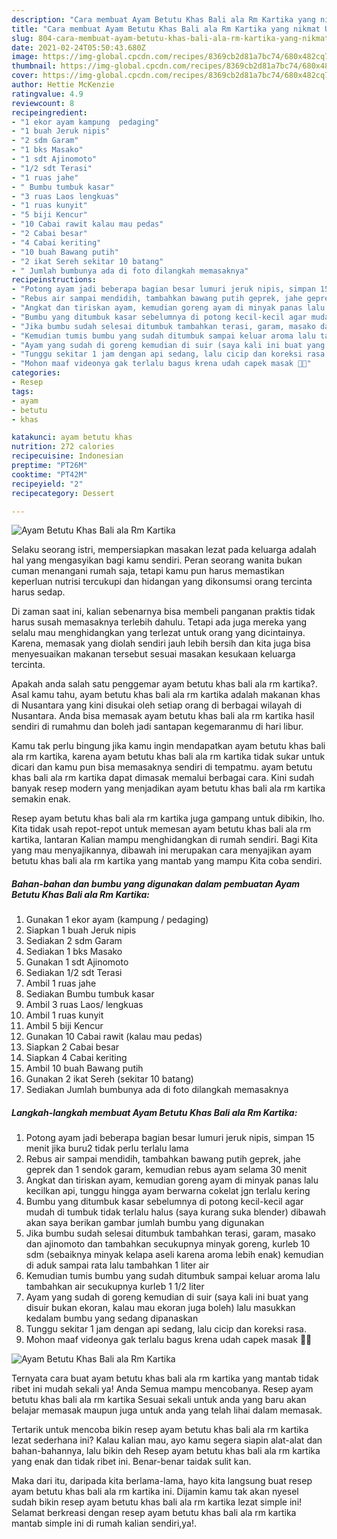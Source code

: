 ```yaml
---
description: "Cara membuat Ayam Betutu Khas Bali ala Rm Kartika yang nikmat Untuk Jualan"
title: "Cara membuat Ayam Betutu Khas Bali ala Rm Kartika yang nikmat Untuk Jualan"
slug: 804-cara-membuat-ayam-betutu-khas-bali-ala-rm-kartika-yang-nikmat-untuk-jualan
date: 2021-02-24T05:50:43.680Z
image: https://img-global.cpcdn.com/recipes/8369cb2d81a7bc74/680x482cq70/ayam-betutu-khas-bali-ala-rm-kartika-foto-resep-utama.jpg
thumbnail: https://img-global.cpcdn.com/recipes/8369cb2d81a7bc74/680x482cq70/ayam-betutu-khas-bali-ala-rm-kartika-foto-resep-utama.jpg
cover: https://img-global.cpcdn.com/recipes/8369cb2d81a7bc74/680x482cq70/ayam-betutu-khas-bali-ala-rm-kartika-foto-resep-utama.jpg
author: Hettie McKenzie
ratingvalue: 4.9
reviewcount: 8
recipeingredient:
- "1 ekor ayam kampung  pedaging"
- "1 buah Jeruk nipis"
- "2 sdm Garam"
- "1 bks Masako"
- "1 sdt Ajinomoto"
- "1/2 sdt Terasi"
- "1 ruas jahe"
- " Bumbu tumbuk kasar"
- "3 ruas Laos lengkuas"
- "1 ruas kunyit"
- "5 biji Kencur"
- "10 Cabai rawit kalau mau pedas"
- "2 Cabai besar"
- "4 Cabai keriting"
- "10 buah Bawang putih"
- "2 ikat Sereh sekitar 10 batang"
- " Jumlah bumbunya ada di foto dilangkah memasaknya"
recipeinstructions:
- "Potong ayam jadi beberapa bagian besar lumuri jeruk nipis, simpan 15 menit jika buru2 tidak perlu terlalu lama"
- "Rebus air sampai mendidih, tambahkan bawang putih geprek, jahe geprek dan 1 sendok garam, kemudian rebus ayam selama 30 menit"
- "Angkat dan tiriskan ayam, kemudian goreng ayam di minyak panas lalu kecilkan api, tunggu hingga ayam berwarna cokelat jgn terlalu kering"
- "Bumbu yang ditumbuk kasar sebelumnya di potong kecil-kecil agar mudah di tumbuk tidak terlalu halus (saya kurang suka blender) dibawah akan saya berikan gambar jumlah bumbu yang digunakan"
- "Jika bumbu sudah selesai ditumbuk tambahkan terasi, garam, masako dan ajinomoto dan tambahkan secukupnya minyak goreng, kurleb 10 sdm (sebaiknya minyak kelapa aseli karena aroma lebih enak) kemudian di aduk sampai rata lalu tambahkan 1 liter air"
- "Kemudian tumis bumbu yang sudah ditumbuk sampai keluar aroma lalu tambahkan air secukupnya kurleb 1 1/2 liter"
- "Ayam yang sudah di goreng kemudian di suir (saya kali ini buat yang disuir bukan ekoran, kalau mau ekoran juga boleh) lalu masukkan kedalam bumbu yang sedang dipanaskan"
- "Tunggu sekitar 1 jam dengan api sedang, lalu cicip dan koreksi rasa."
- "Mohon maaf videonya gak terlalu bagus krena udah capek masak 🤪🤪"
categories:
- Resep
tags:
- ayam
- betutu
- khas

katakunci: ayam betutu khas 
nutrition: 272 calories
recipecuisine: Indonesian
preptime: "PT26M"
cooktime: "PT42M"
recipeyield: "2"
recipecategory: Dessert

---
```



![Ayam Betutu Khas Bali ala Rm Kartika](https://img-global.cpcdn.com/recipes/8369cb2d81a7bc74/680x482cq70/ayam-betutu-khas-bali-ala-rm-kartika-foto-resep-utama.jpg)

Selaku seorang istri, mempersiapkan masakan lezat pada keluarga adalah hal yang mengasyikan bagi kamu sendiri. Peran seorang  wanita bukan cuman menangani rumah saja, tetapi kamu pun harus memastikan keperluan nutrisi tercukupi dan hidangan yang dikonsumsi orang tercinta harus sedap.

Di zaman  saat ini, kalian sebenarnya bisa membeli panganan praktis tidak harus susah memasaknya terlebih dahulu. Tetapi ada juga mereka yang selalu mau menghidangkan yang terlezat untuk orang yang dicintainya. Karena, memasak yang diolah sendiri jauh lebih bersih dan kita juga bisa menyesuaikan makanan tersebut sesuai masakan kesukaan keluarga tercinta. 



Apakah anda salah satu penggemar ayam betutu khas bali ala rm kartika?. Asal kamu tahu, ayam betutu khas bali ala rm kartika adalah makanan khas di Nusantara yang kini disukai oleh setiap orang di berbagai wilayah di Nusantara. Anda bisa memasak ayam betutu khas bali ala rm kartika hasil sendiri di rumahmu dan boleh jadi santapan kegemaranmu di hari libur.

Kamu tak perlu bingung jika kamu ingin mendapatkan ayam betutu khas bali ala rm kartika, karena ayam betutu khas bali ala rm kartika tidak sukar untuk dicari dan kamu pun bisa memasaknya sendiri di tempatmu. ayam betutu khas bali ala rm kartika dapat dimasak memalui berbagai cara. Kini sudah banyak resep modern yang menjadikan ayam betutu khas bali ala rm kartika semakin enak.

Resep ayam betutu khas bali ala rm kartika juga gampang untuk dibikin, lho. Kita tidak usah repot-repot untuk memesan ayam betutu khas bali ala rm kartika, lantaran Kalian mampu menghidangkan di rumah sendiri. Bagi Kita yang mau menyajikannya, dibawah ini merupakan cara menyajikan ayam betutu khas bali ala rm kartika yang mantab yang mampu Kita coba sendiri.

<!--inarticleads1-->

##### Bahan-bahan dan bumbu yang digunakan dalam pembuatan Ayam Betutu Khas Bali ala Rm Kartika:

1. Gunakan 1 ekor ayam (kampung / pedaging)
1. Siapkan 1 buah Jeruk nipis
1. Sediakan 2 sdm Garam
1. Sediakan 1 bks Masako
1. Gunakan 1 sdt Ajinomoto
1. Sediakan 1/2 sdt Terasi
1. Ambil 1 ruas jahe
1. Sediakan  Bumbu tumbuk kasar
1. Ambil 3 ruas Laos/ lengkuas
1. Ambil 1 ruas kunyit
1. Ambil 5 biji Kencur
1. Gunakan 10 Cabai rawit (kalau mau pedas)
1. Siapkan 2 Cabai besar
1. Siapkan 4 Cabai keriting
1. Ambil 10 buah Bawang putih
1. Gunakan 2 ikat Sereh (sekitar 10 batang)
1. Sediakan  Jumlah bumbunya ada di foto dilangkah memasaknya




<!--inarticleads2-->

##### Langkah-langkah membuat Ayam Betutu Khas Bali ala Rm Kartika:

1. Potong ayam jadi beberapa bagian besar lumuri jeruk nipis, simpan 15 menit jika buru2 tidak perlu terlalu lama
1. Rebus air sampai mendidih, tambahkan bawang putih geprek, jahe geprek dan 1 sendok garam, kemudian rebus ayam selama 30 menit
1. Angkat dan tiriskan ayam, kemudian goreng ayam di minyak panas lalu kecilkan api, tunggu hingga ayam berwarna cokelat jgn terlalu kering
1. Bumbu yang ditumbuk kasar sebelumnya di potong kecil-kecil agar mudah di tumbuk tidak terlalu halus (saya kurang suka blender) dibawah akan saya berikan gambar jumlah bumbu yang digunakan
1. Jika bumbu sudah selesai ditumbuk tambahkan terasi, garam, masako dan ajinomoto dan tambahkan secukupnya minyak goreng, kurleb 10 sdm (sebaiknya minyak kelapa aseli karena aroma lebih enak) kemudian di aduk sampai rata lalu tambahkan 1 liter air
1. Kemudian tumis bumbu yang sudah ditumbuk sampai keluar aroma lalu tambahkan air secukupnya kurleb 1 1/2 liter
1. Ayam yang sudah di goreng kemudian di suir (saya kali ini buat yang disuir bukan ekoran, kalau mau ekoran juga boleh) lalu masukkan kedalam bumbu yang sedang dipanaskan
1. Tunggu sekitar 1 jam dengan api sedang, lalu cicip dan koreksi rasa.
1. Mohon maaf videonya gak terlalu bagus krena udah capek masak 🤪🤪
<img src="//assets-global.cpcdn.com/assets/icons/button_play-2c75c40dde080a61004c1f40b05d8f140eaff45d7e9e6481dc71c63d2e7c4909.png" alt="Ayam Betutu Khas Bali ala Rm Kartika">



Ternyata cara buat ayam betutu khas bali ala rm kartika yang mantab tidak ribet ini mudah sekali ya! Anda Semua mampu mencobanya. Resep ayam betutu khas bali ala rm kartika Sesuai sekali untuk anda yang baru akan belajar memasak maupun juga untuk anda yang telah lihai dalam memasak.

Tertarik untuk mencoba bikin resep ayam betutu khas bali ala rm kartika lezat sederhana ini? Kalau kalian mau, ayo kamu segera siapin alat-alat dan bahan-bahannya, lalu bikin deh Resep ayam betutu khas bali ala rm kartika yang enak dan tidak ribet ini. Benar-benar taidak sulit kan. 

Maka dari itu, daripada kita berlama-lama, hayo kita langsung buat resep ayam betutu khas bali ala rm kartika ini. Dijamin kamu tak akan nyesel sudah bikin resep ayam betutu khas bali ala rm kartika lezat simple ini! Selamat berkreasi dengan resep ayam betutu khas bali ala rm kartika mantab simple ini di rumah kalian sendiri,ya!.

